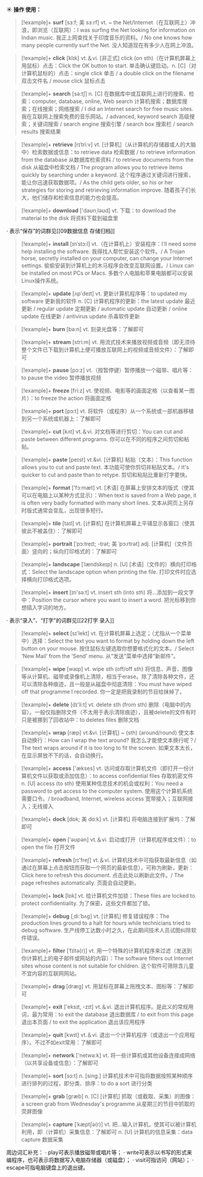 ☀ <span class="category">**操作 使用：**</span>
>[!example]+ <span class="vocabulary">**surf**</span> [sɜ:f; 美 sɜ:rf]
> <span class="definition">vt. ~ the Net/Internet（在互联网上）冲浪，即浏览（互联网）：</span>I was surfing the Net looking for information on Indian music. 我正上网查找关于印度音乐的资料。/ No one knows how many people currently surf the Net. 没人知道现在有多少人在网上冲浪。

>[!example]+ <span class="vocabulary">**click**</span> [klɪk] 
> <span class="definition">vt.＆vi. [非正式] click (on sth)（在计算机屏幕上用鼠标）点击：</span>Click the OK button to start. 单击确认键启动。<span class="definition">n. [C]（对计算机鼠标的）点击：</span>single click 单击 / a double click on the filename 双击文件名 / mouse click 鼠标点击 

>[!example]+ <span class="vocabulary">**search**</span> [sə:tʃ] 
> <span class="definition">n. [C] 在数据库中或互联网上进行的搜索、检索：</span>computer, database, online, Web search 计算机搜索；数据库搜索；在线搜索；网络搜索 / I did an Internet search for free music sites. 我在互联网上搜索免费的音乐网站。/ advanced, keyword search 高级搜索；关键词搜索 / search engine 搜索引擎 / search box 搜索栏 / search results 搜索结果
           
>[!example]+ <span class="vocabulary">**retrieve**</span> [rɪˈtri:v]
> <span class="definition">vt. [计算机]（从计算机的存储器或人的大脑中）检索数据或信息：</span>to retrieve data 检索数据 / to retrieve information from the database 从数据库检索资料 / to retrieve documents from the disk 从磁盘中检索文档 / The program allows you to retrieve items quickly by searching under a keyword. 这个程序通过关键词进行搜索，能让你迅速获取数据项。/ As the child gets older, so his or her strategies for storing and retrieving information improve. 随着孩子们长大，他们储存和检索信息的能力也会提高。

>[!example]+ <span class="vocabulary">**download**</span> ['daʊn͵ləʊd] 
> <span class="definition">vt. 下载：</span>to download the material to the disk 将资料下载到磁盘里

· 表示“保存”的词群见[[09数据信息 存储归档]]
           
>[!example]+ <span class="vocabulary">**install**</span> [ɪnˈstɔ:l]
> <span class="definition">vt.（在计算机上）安装程序：</span>I'll need some help installing the software. 我得找人帮忙安装这个软件。/ A Trojan horse, secretly installed on your computer, can change your Internet settings. 偷偷安装到计算机上的木马程序会改变互联网设置。/ Linux can be installed on most PCs or Macs. 多数个人电脑和苹果电脑都可以安装Linux操作系统。

>[!example]+ <span class="vocabulary">**update**</span> [ʌp'deɪt] 
> <span class="definition">vt. 更新计算机程序等：</span>to updated my software 更新我的软件 <span class="definition">n. [C] 计算机程序的更新：</span>the latest update 最近更新 / regular update 定期更新 / automatic update 自动更新 / online update 在线更新 / antivirus update 杀毒软件更新

>[!example]+ <span class="vocabulary">**burn**</span> [bə:n] 
> <span class="definition">vt. 刻录光盘等：</span>了解即可

>[!example]+ <span class="vocabulary">**stream**</span> [stri:m] 
> <span class="definition">vt. 用流式技术来播放视频或音频（即无须待整个文件已下载到计算机上便可播放互联网上的视频或音频文件）：</span>了解即可

>[!example]+ <span class="vocabulary">**pause**</span> [pɔ:z] 
> <span class="definition">vt.（按暂停键）暂停播放一个磁带、唱片等：</span>to pause the video 暂停播放视频

>[!example]+ <span class="vocabulary">**freeze**</span> [fri:z] 
> <span class="definition">vt. 使视频、电影等的画面定格（以查看某一图片）：</span>to freeze the action 将画面定格

>[!example]+ <span class="vocabulary">**port**</span> [pɔ:t] 
> <span class="definition">vt. 将软件（或程序）从一个系统或一部机器移植到另一个系统或机器上：</span>了解即可

>[!example]+ <span class="vocabulary">**cut**</span> [kʌt] 
> <span class="definition">vt.＆vi. 对文档等进行剪切：</span>You can cut and paste between different programs. 你可以在不同的程序之间剪切和粘贴。
           
>[!example]+ <span class="vocabulary">**paste**</span> [peɪst]
> <span class="definition">vt.&vi. [计算机] 粘贴（文本）：</span>This function allows you to cut and paste text. 本功能可使你剪切并粘贴文本。/ It's quicker to cut and paste than to retype. 剪切和粘贴比重新打字要快。

>[!example]+ <span class="vocabulary">**format**</span> ['fɔ:mæt] 
> <span class="definition">vt. [术语] 在屏幕上安排文本的版式（使其可以在电脑上以某种方式显示）：</span>When text is saved from a Web page, it is often very badly formatted with many short lines. 文本从网页上另存时版式通常会变乱，出现很多短行。
           
>[!example]+ <span class="vocabulary">**tile**</span> [taɪl]
> <span class="definition">vt. [计算机] 在计算机屏幕上平铺显示各窗口（使其彼此不被盖住）：</span>了解即可
           
>[!example]+ <span class="vocabulary">**portrait**</span> [ˈpɔ:treɪt; -trət; 美 ˈpɔ:rtrət]
> <span class="definition">adj. [计算机]（文件页面）竖向的；纵向打印格式的：</span>了解即可
          
>[!example]+ <span class="vocabulary">**landscape**</span> [ˈlændskeɪp]
> <span class="definition">n. [U] [术语]（文件的）横向打印格式：</span>Select the landscape option when printing the file. 打印文件时应选择横向打印格式选项。

>[!example]+ <span class="vocabulary">**insert**</span> [ɪn'sə:t] 
> <span class="definition">vt. insert sth (into sth) 将…添加到一段文字中：</span>Position the cursor where you want to insert a word. 把光标移到你想插入字词的地方。

· 表示“录入”、“打字”的词群见[[22打字 录入]]

>[!example]+ <span class="vocabulary">**select**</span> [sɪ'lekt] 
> <span class="definition">vt. 在计算机屏幕上选定；（尤指从一个菜单中）选择：</span>Select the text you want to format by holding down the left button on your mouse. 按住鼠标左键选取你想要格式化的文本。/ Select ‘New Mail’ from the ‘Send’ menu. 从“发送”菜单中选择“新邮件”。

>[!example]+ <span class="vocabulary">**wipe**</span> [waɪp] 
> <span class="definition">vt. wipe sth (off/off sth) 将信息、声音、图像等从计算机、磁带或录像机上清除，相当于erase。除了清除各种文件，还可以清除各种痕迹，且一般是从磁盘中彻底清除：</span>You must have wiped off that programme I recorded. 你一定是把我录制的节目给抹掉了。

>[!example]+ <span class="vocabulary">**delete**</span> [dɪ'li:t] 
> <span class="definition">vt. delete sth (from sth) 删除（电脑中的内容）。一般仅指删除文件（不太用于表示清除痕迹），且被delete的文件有时只是被挪到了回收站中：</span>to deletes files 删除文档
           
>[!example]+ <span class="vocabulary">**wrap**</span> [ræp]
> <span class="definition">vt.&vi. [计算机] ~ (sth) (around/round) 使文本自动换行：</span>How can I wrap the text around? 我怎么才能使文本换行呢？/ The text wraps around if it is too long to fit the screen. 如果文本太长，在显示屏放不下的话，会自动换行。

>[!example]+ <span class="vocabulary">**access**</span> ['ækses] 
> <span class="definition">vt. 访问或存取计算机文件（即打开一份计算机文件以获取或添加信息）：</span>to access confidential files 存取机密文件 <span class="definition">n. [U] access (to sth) 使用某种信息技术的机会或权利：</span>You need a password to get access to the computer system. 使用这个计算机系统需要口令。/ broadband, Internet, wireless access 宽带接入；互联网接入；无线接入
           
>[!example]+ <span class="vocabulary">**dock**</span> [dɒk; 美 dɑ:k]
> <span class="definition">vt. [计算机] 将电脑连接到扩展坞：</span>了解即可

>[!example]+ <span class="vocabulary">**open**</span> ['əʊpən] 
> <span class="definition">vt.＆vi. 启动或打开（计算机程序或文件）：</span>to open the file 打开文件

>[!example]+ <span class="vocabulary">**refresh**</span> [rɪ'freʃ] 
> <span class="definition">vt.＆vi. 计算机技术中可指获取最新信息（如通过在屏幕上点击按钮而获取一个网页的最新信息），可称为刷新，更新：</span>Click here to refresh this document. 点击此处以刷新此文件。/ The page refreshes automatically. 页面会自动更新。

>[!example]+ <span class="vocabulary">**lock**</span> [lɒk] 
> <span class="definition">vt. 给计算机文件加锁：</span>These files are locked to protect confidentiality. 为了保密，这些文件都加了锁。
           
>[!example]+ <span class="vocabulary">**debug**</span> [ˌdi:ˈbʌg]
> <span class="definition">vt. [计算机] 修复错误程序：</span>The production lines ground to a halt for hours while technicians tried to debug software. 生产线停工达数小时之久，在此期间技术人员试图纠除软件错误。
           
>[!example]+ <span class="vocabulary">**filter**</span> [ˈfɪltə(r)]
> <span class="definition">vt. 用一个特殊的计算机程序来过滤（发送到你计算机上的电子邮件或网站的内容）：</span>The software filters out Internet sites whose content is not suitable for children. 这个软件可筛除含儿童不宜内容的互联网网站。

>[!example]+ <span class="vocabulary">**drag**</span> [dræɡ] 
> <span class="definition">vt. 用鼠标在屏幕上拖拽文本、图标等：</span>了解即可

>[!example]+ <span class="vocabulary">**exit**</span> ['eksɪt, -zɪt] 
> <span class="definition">vt.＆vi. 退出计算机程序。是此义的常规用词，最为常用：</span>to exit the database 退出数据库 / to exit from this page 退出本页面 / to exit the application 退出该应用程序

>[!example]+ <span class="vocabulary">**quit**</span> [kwɪt] 
> <span class="definition">vt.＆vi. 退出一个计算机程序（或退出一个应用程序）。不过不如exit常用：</span>了解即可

>[!example]+ <span class="vocabulary">**network**</span> ['netwə:k] 
> <span class="definition">vt. 将一些计算机或其他设备连接成网络（以共享设备或信息）：</span>了解即可

>[!example]+ <span class="vocabulary">**sort**</span> [sɔ:t] 
> <span class="definition">n. [sing.] 计算机技术中可指将数据按照某种顺序进行排列的过程，即分类、排序：</span>to do a sort 进行分类
           
>[!example]+ <span class="vocabulary">**grab**</span> [græb]
> <span class="definition">n. [C] [计算机] 抓取（或截取、采集）的图像：</span>a screen grab from Wednesday's programme 从星期三的节目中抓取的荧屏图像
           
>[!example]+ <span class="vocabulary">**capture**</span> [ˈkæptʃə(r)]
> <span class="definition">vt. 把…输入计算机，使其可以被计算机利用，即（计算机）采集信息：</span>了解即可 <span class="definition">n. [U] 计算机的信息采集：</span>data capture 数据采集

周边词汇补充：
· play可表示播放磁带或唱片等；
· write可表示以书写的形式来编程序，也可表示将数据写入电脑存储器（或磁盘）；
· visit可指访问（网站）；
· escape可指电脑键盘上的退出键。

